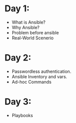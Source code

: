 # Day 1:
 * What is Ansible?
 * Why Ansible?
 * Problem before ansible
 * Real-World Scenerio
# Day 2:
 * Passwordless authentication.
 * Ansible Inventory and vars.
 * Ad-hoc Commands
# Day 3:
 * Playbooks
